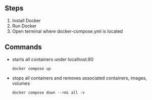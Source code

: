 ## Steps
1. Install Docker
3. Run Docker
4. Open terminal where docker-compose.yml is located

## Commands
- starts all containers under localhost:80
    ```
    docker compose up 
    ```
- stops all containers and removes associated containers, images, volumes
    ```
    docker compose down --rmi all -v
    ```